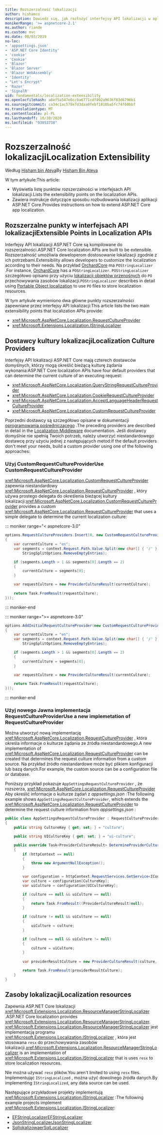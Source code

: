 ```yaml
---
title: Rozszerzalność lokalizacji
author: hishamco
description: Dowiedz się, jak rozłożyć interfejsy API lokalizacji w aplikacjach ASP.NET Core.
monikerRange: '>= aspnetcore-2.1'
ms.author: riande
ms.custom: mvc
ms.date: 08/03/2019
no-loc:
- 'appsettings.json'
- 'ASP.NET Core Identity'
- 'cookie'
- 'Cookie'
- 'Blazor'
- 'Blazor Server'
- 'Blazor WebAssembly'
- 'Identity'
- "Let's Encrypt"
- 'Razor'
- 'SignalR'
uid: fundamentals/localization-extensibility
ms.openlocfilehash: a6ef5a547e6ccba6771cdf892a9636f83d6796b1
ms.sourcegitcommit: ca34c1ac578e7d3daa0febf1810ba5fc74f60bbf
ms.translationtype: MT
ms.contentlocale: pl-PL
ms.lasthandoff: 10/30/2020
ms.locfileid: "93053738"
---
```

# <a name="localization-extensibility"></a><span data-ttu-id="3729b-103">Rozszerzalność lokalizacji</span><span class="sxs-lookup"><span data-stu-id="3729b-103">Localization Extensibility</span></span>

<span data-ttu-id="3729b-104">Według [Hisham bin Ateya](https://github.com/hishamco)</span><span class="sxs-lookup"><span data-stu-id="3729b-104">By [Hisham Bin Ateya](https://github.com/hishamco)</span></span>

<span data-ttu-id="3729b-105">W tym artykule:</span><span class="sxs-lookup"><span data-stu-id="3729b-105">This article:</span></span>

* <span data-ttu-id="3729b-106">Wyświetla listę punktów rozszerzalności w interfejsach API lokalizacji.</span><span class="sxs-lookup"><span data-stu-id="3729b-106">Lists the extensibility points on the localization APIs.</span></span>
* <span data-ttu-id="3729b-107">Zawiera instrukcje dotyczące sposobu rozbudowania lokalizacji aplikacji ASP.NET Core.</span><span class="sxs-lookup"><span data-stu-id="3729b-107">Provides instructions on how to extend ASP.NET Core app localization.</span></span>

## <a name="extensible-points-in-localization-apis"></a><span data-ttu-id="3729b-108">Rozszerzalne punkty w interfejsach API lokalizacji</span><span class="sxs-lookup"><span data-stu-id="3729b-108">Extensible Points in Localization APIs</span></span>

<span data-ttu-id="3729b-109">Interfejsy API lokalizacji ASP.NET Core są kompilowane do rozszerzalności.</span><span class="sxs-lookup"><span data-stu-id="3729b-109">ASP.NET Core localization APIs are built to be extensible.</span></span> <span data-ttu-id="3729b-110">Rozszerzalność umożliwia deweloperom dostosowanie lokalizacji zgodnie z ich potrzebami.</span><span class="sxs-lookup"><span data-stu-id="3729b-110">Extensibility allows developers to customize the localization according to their needs.</span></span> <span data-ttu-id="3729b-111">Na przykład [OrchardCore](https://github.com/orchardCMS/OrchardCore/) ma `POStringLocalizer` .</span><span class="sxs-lookup"><span data-stu-id="3729b-111">For instance, [OrchardCore](https://github.com/orchardCMS/OrchardCore/) has a `POStringLocalizer`.</span></span> <span data-ttu-id="3729b-112">`POStringLocalizer` szczegółowo opisano przy użyciu [lokalizacji obiektów przenośnych](xref:fundamentals/portable-object-localization) do `PO` przechowywania zasobów lokalizacji.</span><span class="sxs-lookup"><span data-stu-id="3729b-112">`POStringLocalizer` describes in detail using [Portable Object localization](xref:fundamentals/portable-object-localization) to use `PO` files to store localization resources.</span></span>

<span data-ttu-id="3729b-113">W tym artykule wymieniono dwa główne punkty rozszerzalności zapewniane przez interfejsy API lokalizacji:</span><span class="sxs-lookup"><span data-stu-id="3729b-113">This article lists the two main extensibility points that localization APIs provide:</span></span> 

* <xref:Microsoft.AspNetCore.Localization.RequestCultureProvider>
* <xref:Microsoft.Extensions.Localization.IStringLocalizer>

## <a name="localization-culture-providers"></a><span data-ttu-id="3729b-114">Dostawcy kultury lokalizacji</span><span class="sxs-lookup"><span data-stu-id="3729b-114">Localization Culture Providers</span></span>

<span data-ttu-id="3729b-115">Interfejsy API lokalizacji ASP.NET Core mają czterech dostawców domyślnych, którzy mogą określić bieżącą kulturę żądania wykonania:</span><span class="sxs-lookup"><span data-stu-id="3729b-115">ASP.NET Core localization APIs have four default providers that can determine the current culture of an executing request:</span></span>

* <xref:Microsoft.AspNetCore.Localization.QueryStringRequestCultureProvider>
* <xref:Microsoft.AspNetCore.Localization.CookieRequestCultureProvider>
* <xref:Microsoft.AspNetCore.Localization.AcceptLanguageHeaderRequestCultureProvider>
* <xref:Microsoft.AspNetCore.Localization.CustomRequestCultureProvider>

<span data-ttu-id="3729b-116">Poprzedni dostawcy są szczegółowo opisane w dokumentacji [oprogramowania pośredniczącego](xref:fundamentals/localization) .</span><span class="sxs-lookup"><span data-stu-id="3729b-116">The preceding providers are described in detail in the [Localization Middleware](xref:fundamentals/localization) documentation.</span></span> <span data-ttu-id="3729b-117">Jeśli dostawcy domyślnie nie spełnią Twoich potrzeb, należy utworzyć niestandardowego dostawcę przy użyciu jednej z następujących metod:</span><span class="sxs-lookup"><span data-stu-id="3729b-117">If the default providers don't meet your needs, build a custom provider using one of the following approaches:</span></span>

### <a name="use-customrequestcultureprovider"></a><span data-ttu-id="3729b-118">Użyj CustomRequestCultureProvider</span><span class="sxs-lookup"><span data-stu-id="3729b-118">Use CustomRequestCultureProvider</span></span>

<span data-ttu-id="3729b-119"><xref:Microsoft.AspNetCore.Localization.CustomRequestCultureProvider> zapewnia niestandardowy <xref:Microsoft.AspNetCore.Localization.RequestCultureProvider> , który używa prostego delegata do określenia bieżącej kultury lokalizacji:</span><span class="sxs-lookup"><span data-stu-id="3729b-119"><xref:Microsoft.AspNetCore.Localization.CustomRequestCultureProvider> provides a custom <xref:Microsoft.AspNetCore.Localization.RequestCultureProvider> that uses a simple delegate to determine the current localization culture:</span></span>

::: moniker range="< aspnetcore-3.0"
```csharp
options.RequestCultureProviders.Insert(0, new CustomRequestCultureProvider(async context =>
{
    var currentCulture = "en";
    var segments = context.Request.Path.Value.Split(new char[] { '/' }, 
        StringSplitOptions.RemoveEmptyEntries);

    if (segments.Length > 1 && segments[0].Length == 2)
    {
        currentCulture = segments[0];
    }

    var requestCulture = new ProviderCultureResult(currentCulture);
    
    return Task.FromResult(requestCulture);
}));
```

::: moniker-end

::: moniker range=">= aspnetcore-3.0"
```csharp
options.AddInitialRequestCultureProvider(new CustomRequestCultureProvider(async context =>
{
    var currentCulture = "en";
    var segments = context.Request.Path.Value.Split(new char[] { '/' }, 
        StringSplitOptions.RemoveEmptyEntries);

    if (segments.Length > 1 && segments[0].Length == 2)
    {
        currentCulture = segments[0];
    }

    var requestCulture = new ProviderCultureResult(currentCulture);
    
    return Task.FromResult(requestCulture);
}));
```

::: moniker-end

### <a name="use-a-new-implemetation-of-requestcultureprovider"></a><span data-ttu-id="3729b-120">Użyj nowego Jawna implementacja RequestCultureProvider</span><span class="sxs-lookup"><span data-stu-id="3729b-120">Use a new implemetation of RequestCultureProvider</span></span>

<span data-ttu-id="3729b-121">Można utworzyć nową implementację <xref:Microsoft.AspNetCore.Localization.RequestCultureProvider> , która określa informacje o kulturze żądania ze źródła niestandardowego.</span><span class="sxs-lookup"><span data-stu-id="3729b-121">A new implementation of <xref:Microsoft.AspNetCore.Localization.RequestCultureProvider> can be created that determines the request culture information from a custom source.</span></span> <span data-ttu-id="3729b-122">Na przykład źródło niestandardowe może być plikiem konfiguracji lub bazą danych.</span><span class="sxs-lookup"><span data-stu-id="3729b-122">For example, the custom source can be a configuration file or database.</span></span>

<span data-ttu-id="3729b-123">Poniższy przykład pokazuje `AppSettingsRequestCultureProvider` , że rozszerza, <xref:Microsoft.AspNetCore.Localization.RequestCultureProvider> Aby określić informacje o kulturze żądań z *appsettings.json* :</span><span class="sxs-lookup"><span data-stu-id="3729b-123">The following example shows `AppSettingsRequestCultureProvider`, which extends the <xref:Microsoft.AspNetCore.Localization.RequestCultureProvider> to determine the request culture information from *appsettings.json* :</span></span>

```csharp
public class AppSettingsRequestCultureProvider : RequestCultureProvider
{
    public string CultureKey { get; set; } = "culture";

    public string UICultureKey { get; set; } = "ui-culture";

    public override Task<ProviderCultureResult> DetermineProviderCultureResult(HttpContext httpContext)
    {
        if (httpContext == null)
        {
            throw new ArgumentNullException();
        }

        var configuration = httpContext.RequestServices.GetService<IConfigurationRoot>();
        var culture = configuration[CultureKey];
        var uiCulture = configuration[UICultureKey];

        if (culture == null && uiCulture == null)
        {
            return Task.FromResult((ProviderCultureResult)null);
        }

        if (culture != null && uiCulture == null)
        {
            uiCulture = culture;
        }

        if (culture == null && uiCulture != null)
        {
            culture = uiCulture;
        }
        
        var providerResultCulture = new ProviderCultureResult(culture, uiCulture);

        return Task.FromResult(providerResultCulture);
    }
}
```

## <a name="localization-resources"></a><span data-ttu-id="3729b-124">Zasoby lokalizacji</span><span class="sxs-lookup"><span data-stu-id="3729b-124">Localization resources</span></span>

<span data-ttu-id="3729b-125">Zapewnia ASP.NET Core lokalizacji <xref:Microsoft.Extensions.Localization.ResourceManagerStringLocalizer> .</span><span class="sxs-lookup"><span data-stu-id="3729b-125">ASP.NET Core localization provides <xref:Microsoft.Extensions.Localization.ResourceManagerStringLocalizer>.</span></span> <span data-ttu-id="3729b-126"><xref:Microsoft.Extensions.Localization.ResourceManagerStringLocalizer> jest implementacją programu <xref:Microsoft.Extensions.Localization.IStringLocalizer> , która jest stosowana `resx` do przechowywania zasobów lokalizacji.</span><span class="sxs-lookup"><span data-stu-id="3729b-126"><xref:Microsoft.Extensions.Localization.ResourceManagerStringLocalizer> is an implementation of <xref:Microsoft.Extensions.Localization.IStringLocalizer> that is uses `resx` to store localization resources.</span></span>

<span data-ttu-id="3729b-127">Nie można używać `resx` plików.</span><span class="sxs-lookup"><span data-stu-id="3729b-127">You aren't limited to using `resx` files.</span></span> <span data-ttu-id="3729b-128">Implementując `IStringLocalized` , można użyć dowolnego źródła danych.</span><span class="sxs-lookup"><span data-stu-id="3729b-128">By implementing `IStringLocalized`, any data source can be used.</span></span>

<span data-ttu-id="3729b-129">Następujące przykładowe projekty implementują <xref:Microsoft.Extensions.Localization.IStringLocalizer> :</span><span class="sxs-lookup"><span data-stu-id="3729b-129">The following example projects implement <xref:Microsoft.Extensions.Localization.IStringLocalizer>:</span></span> 

* [<span data-ttu-id="3729b-130">EFStringLocalizer</span><span class="sxs-lookup"><span data-stu-id="3729b-130">EFStringLocalizer</span></span>](https://github.com/aspnet/Entropy/tree/master/samples/Localization.EntityFramework)
* [<span data-ttu-id="3729b-131">JsonStringLocalizer</span><span class="sxs-lookup"><span data-stu-id="3729b-131">JsonStringLocalizer</span></span>](https://github.com/hishamco/My.Extensions.Localization.Json)
* [<span data-ttu-id="3729b-132">Sqllokalizowaer</span><span class="sxs-lookup"><span data-stu-id="3729b-132">SqlLocalizer</span></span>](https://github.com/damienbod/AspNetCoreLocalization)
